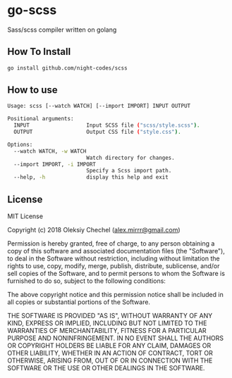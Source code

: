 # go-scss
Sass/scss compiler written on golang

## How To Install   
```bash
go install github.com/night-codes/scss
```

## How to use

```bash  
Usage: scss [--watch WATCH] [--import IMPORT] INPUT OUTPUT

Positional arguments:
  INPUT                  Input SCSS file ("scss/style.scss").
  OUTPUT                 Output CSS file ("style.css").

Options:
  --watch WATCH, -w WATCH
                         Watch directory for changes.
  --import IMPORT, -i IMPORT
                         Specify a Scss import path.
  --help, -h             display this help and exit
```

## License

MIT License

Copyright (c) 2018 Oleksiy Chechel (alex.mirrr@gmail.com)   

Permission is hereby granted, free of charge, to any person obtaining a copy
of this software and associated documentation files (the "Software"), to deal
in the Software without restriction, including without limitation the rights
to use, copy, modify, merge, publish, distribute, sublicense, and/or sell
copies of the Software, and to permit persons to whom the Software is
furnished to do so, subject to the following conditions:

The above copyright notice and this permission notice shall be included in all
copies or substantial portions of the Software.

THE SOFTWARE IS PROVIDED "AS IS", WITHOUT WARRANTY OF ANY KIND, EXPRESS OR
IMPLIED, INCLUDING BUT NOT LIMITED TO THE WARRANTIES OF MERCHANTABILITY,
FITNESS FOR A PARTICULAR PURPOSE AND NONINFRINGEMENT. IN NO EVENT SHALL THE
AUTHORS OR COPYRIGHT HOLDERS BE LIABLE FOR ANY CLAIM, DAMAGES OR OTHER
LIABILITY, WHETHER IN AN ACTION OF CONTRACT, TORT OR OTHERWISE, ARISING FROM,
OUT OF OR IN CONNECTION WITH THE SOFTWARE OR THE USE OR OTHER DEALINGS IN THE
SOFTWARE.
